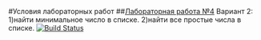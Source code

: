 #Условия лабораторных работ
##[Лабораторная работа №4](https://drive.google.com/open?id=1MLWgB21iejfOg5bdIvQXvwwff42bHX08)
Вариант 2: 1)найти минимальное число в списке. 2)найти все простые числа в списке. 
[![Build Status](https://travis-ci.org/PaBLovko/lab5_MavenTest.svg?branch=master)](https://travis-ci.org/PaBLovko/lab5_MavenTest)
